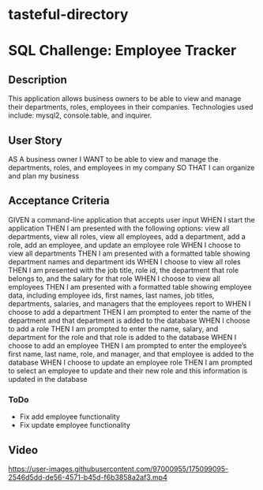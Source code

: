 # tasteful-directory
# SQL Challenge: Employee Tracker

## Description
This application allows business owners to be able to view and manage their departments, roles, employees in their companies. Technologies used include: mysql2, console.table, and inquirer.

## User Story
AS A business owner
I WANT to be able to view and manage the departments, roles, and employees in my company
SO THAT I can organize and plan my business

## Acceptance Criteria
GIVEN a command-line application that accepts user input 
WHEN I start the application 
THEN I am presented with the following options: view all departments, view all roles, view all employees, add a department, add a role, add an employee, and update an employee role
WHEN I choose to view all departments 
THEN I am presented with a formatted table showing department names and department ids 
WHEN I choose to view all roles 
THEN I am presented with the job title, role id, the department that role belongs to, and the salary for that role 
WHEN I choose to view all employees 
THEN I am presented with a formatted table showing employee data, including employee ids, first names, last names, job titles, departments, salaries, and managers that the employees report to
WHEN I choose to add a department
THEN I am prompted to enter the name of the department and that department is added to the database
WHEN I choose to add a role
THEN I am prompted to enter the name, salary, and department for the role and that role is added to the database
WHEN I choose to add an employee
THEN I am prompted to enter the employee’s first name, last name, role, and manager, and that employee is added to the database
WHEN I choose to update an employee role
THEN I am prompted to select an employee to update and their new role and this information is updated in the database

### ToDo
-   Fix add employee functionality
-   Fix update employee functionality

## Video
https://user-images.githubusercontent.com/97000955/175099095-2546d5dd-de56-4571-b45d-f6b3858a2af3.mp4


